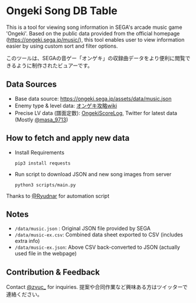 # Ongeki Song DB Table
This is a tool for viewing song information in SEGA's arcade music game 'Ongeki'. Based on the public data provided from the official homepage (https://ongeki.sega.jp/music/), this tool enables user to view information easier by using custom sort and filter options.

このツールは、SEGAの音ゲー「オンゲキ」の収録曲データをより便利に閲覧できるように制作されたビュアーです。

## Data Sources
- Base data source: https://ongeki.sega.jp/assets/data/music.json
- Enemy type & level data: [オンゲキ攻略wiki](https://ongeki.gamerch.com/%E5%B1%9E%E6%80%A7%E5%88%A5%E6%A5%BD%E6%9B%B2%E4%B8%80%E8%A6%A7)
- Precise LV data (譜面定数): [OngekiScoreLog](https://ongeki-score.net/music), Twitter for latest data (Mostly [@masa_9713](https://twitter.com/masa_9713))

## How to fetch and apply new data
- Install Requirements
    ```
    pip3 install requests
    ```
- Run script to download JSON and new song images from server
    ```
    python3 scripts/main.py
    ```
Thanks to [@Ryudnar](https://github.com/Ryudnar) for automation script

## Notes
- `/data/music.json` : Original JSON file provided by SEGA
- `/data/music-ex.csv`: Combined data sheet exported to CSV (includes extra info)
- `/data/music-ex.json`: Above CSV back-converted to JSON (actually used file in the webpage)

## Contribution & Feedback
Contact [@zvuc_](https://twitter.com/zvuc_) for inquiries.
提案や合同作業など興味ある方はツイッターで連絡ください。

